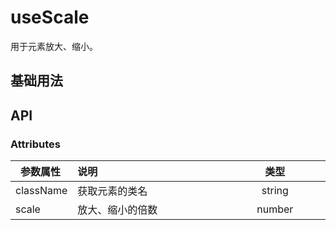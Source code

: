 # useScale

用于元素放大、缩小。

## 基础用法

<preview path="../../components/sunScale/index.vue" title="基本使用" description="使元素可放大、缩小。"></preview>

## API

### Attributes

| <div style="width:80px">参数属性</div> | <div style="width:250px">说明</div> | <div style="width:100px">类型</div> | <div style="width:100px">默认值</div> |
| -------------------------------------- | :---------------------------------- | :---------------------------------: | :-----------------------------------: |
| className                              | 获取元素的类名                      |               string                |                                       |
| scale                                  | 放大、缩小的倍数                    |               number                |                  1.0                  |

